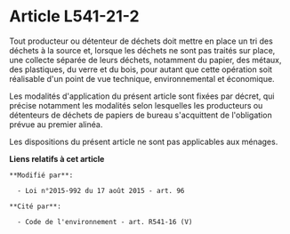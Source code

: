# Article L541-21-2

Tout producteur ou détenteur de déchets doit mettre en place un tri des déchets à la source et, lorsque les déchets ne sont
pas traités sur place, une collecte séparée de leurs déchets, notamment du papier, des métaux, des plastiques, du verre et du
bois, pour autant que cette opération soit réalisable d'un point de vue technique, environnemental et économique. 

Les modalités d'application du présent article sont fixées par décret, qui précise notamment les modalités selon lesquelles
les producteurs ou détenteurs de déchets de papiers de bureau s'acquittent de l'obligation prévue au premier alinéa. 

Les dispositions du présent article ne sont pas applicables aux ménages.

**Liens relatifs à cet article**

	**Modifié par**:

	  - Loi n°2015-992 du 17 août 2015 - art. 96

	**Cité par**:

	  - Code de l'environnement - art. R541-16 (V)
